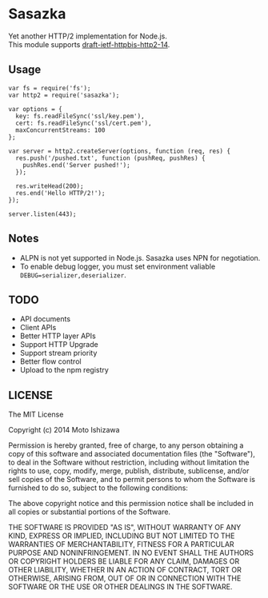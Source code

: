 # Sasazka

Yet another HTTP/2 implementation for Node.js.  
This module supports [draft-ietf-httpbis-http2-14](http://tools.ietf.org/html/draft-ietf-httpbis-http2-14).

## Usage

````
var fs = require('fs');
var http2 = require('sasazka');

var options = {
  key: fs.readFileSync('ssl/key.pem'),
  cert: fs.readFileSync('ssl/cert.pem'),
  maxConcurrentStreams: 100
};

var server = http2.createServer(options, function (req, res) {
  res.push('/pushed.txt', function (pushReq, pushRes) {
    pushRes.end('Server pushed!');
  });

  res.writeHead(200);
  res.end('Hello HTTP/2!');
});

server.listen(443);
````

## Notes

* ALPN is not yet supported in Node.js. Sasazka uses NPN for negotiation.
* To enable debug logger, you must set environment valiable `DEBUG=serializer,deserializer`.

## TODO  

* API documents
* Client APIs
* Better HTTP layer APIs
* Support HTTP Upgrade
* Support stream priority
* Better flow control
* Upload to the npm registry

## LICENSE

The MIT License

Copyright (c) 2014 Moto Ishizawa

Permission is hereby granted, free of charge, to any person obtaining
a copy of this software and associated documentation files (the
"Software"), to deal in the Software without restriction, including
without limitation the rights to use, copy, modify, merge, publish,
distribute, sublicense, and/or sell copies of the Software, and to
permit persons to whom the Software is furnished to do so, subject to
the following conditions:

The above copyright notice and this permission notice shall be
included in all copies or substantial portions of the Software.

THE SOFTWARE IS PROVIDED "AS IS", WITHOUT WARRANTY OF ANY KIND,
EXPRESS OR IMPLIED, INCLUDING BUT NOT LIMITED TO THE WARRANTIES OF
MERCHANTABILITY, FITNESS FOR A PARTICULAR PURPOSE AND
NONINFRINGEMENT. IN NO EVENT SHALL THE AUTHORS OR COPYRIGHT HOLDERS BE
LIABLE FOR ANY CLAIM, DAMAGES OR OTHER LIABILITY, WHETHER IN AN ACTION
OF CONTRACT, TORT OR OTHERWISE, ARISING FROM, OUT OF OR IN CONNECTION
WITH THE SOFTWARE OR THE USE OR OTHER DEALINGS IN THE SOFTWARE.

